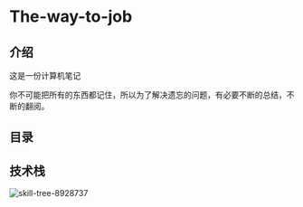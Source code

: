 # The-way-to-job
## 介绍

这是一份计算机笔记

你不可能把所有的东西都记住，所以为了解决遗忘的问题，有必要不断的总结，不断的翻阅。

## 目录



## 技术栈

![skill-tree-8928737](F:/md%E7%AC%94%E8%AE%B0%E5%9B%BE%E7%89%87/README.assets/skill-tree-8928737.svg)

## 
